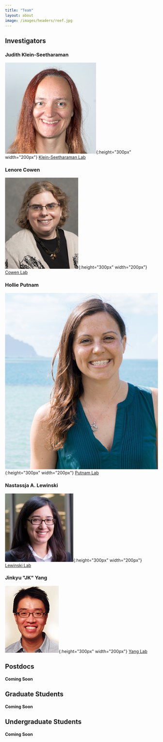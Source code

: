 ```yaml
---
title: "Team"
layout: about
image: /images/headers/reef.jpg
---
```


## Investigators
 
### Judith Klein-Seetharaman
![Klein-Seetharaman](https://github.com/thesyntheticcoral/synthetic-coral.github.io/blob/master/images/JKS_profile.jpg?raw=true){:height="300px" width="200px"}
[Klein-Seetharaman Lab](https://chemistry.mines.edu/project/klein-seetharaman-judith/)

### Lenore Cowen
![Cowen](https://github.com/thesyntheticcoral/synthetic-coral.github.io/blob/master/images/LC_profile.jpeg?raw=true){:height="300px" width="200px"}
[Cowen Lab](https://engineering.tufts.edu/people/faculty/lenore-cowen) 
 
### Hollie Putnam  
![Putnam](https://github.com/thesyntheticcoral/synthetic-coral.github.io/blob/master/images/HP_profile.jpg?raw=true){:height="300px" width="200px"}
[Putnam Lab](http://putnamlab.com/)

### Nastassja A. Lewinski 
![Lewinski](https://github.com/thesyntheticcoral/synthetic-coral.github.io/blob/master/images/NL_profile.jpg?raw=true){:height="300px" width="200px"}
[Lewinski Lab](https://egr.vcu.edu/directory/nastassjalewinski/) 

### Jinkyu "JK" Yang  
![Yang](https://github.com/thesyntheticcoral/synthetic-coral.github.io/blob/master/images/JK_profile.jpeg?raw=true){:height="300px" width="200px"}
[Yang Lab](http://faculty.washington.edu/jkyang/index.htm) 


## Postdocs
#### Coming Soon

## Graduate Students
#### Coming Soon 

## Undergraduate Students
#### Coming Soon  

